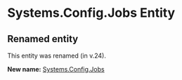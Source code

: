 # Systems.Config.Jobs Entity

## Renamed entity

This entity was renamed (in v.24).

**New name:** [Systems.Config.Jobs](Systems.Config.Jobs.md)
